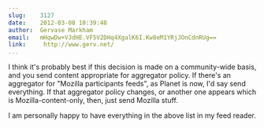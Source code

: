 ```yaml
---
slug:    3127
date:    2012-03-08 10:39:48
author:  Gervase Markham
email:   mHqwDw+VJdHE.VF5V2DHq4XgalK6I.Kw8eM1YRjJOnCdnRUg==
link:     http://www.gerv.net/
...
```


I think it's probably best if this decision is made on a
community-wide basis, and you send content appropriate for aggregator
policy. If there's an aggregator for "Mozilla participants feeds", as
Planet is now, I'd say send everything. If that aggregator policy
changes, or another one appears which is Mozilla-content-only, then,
just send Mozilla stuff.

I am personally happy to have everything in the above list in my feed reader.
